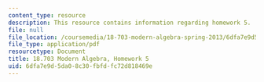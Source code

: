 ```yaml
---
content_type: resource
description: This resource contains information regarding homework 5.
file: null
file_location: /coursemedia/18-703-modern-algebra-spring-2013/6dfa7e9d5da08c30fbfdfc72d818469e_MIT18_703S13_h5.pdf
file_type: application/pdf
resourcetype: Document
title: 18.703 Modern Algebra, Homework 5
uid: 6dfa7e9d-5da0-8c30-fbfd-fc72d818469e
---
```

